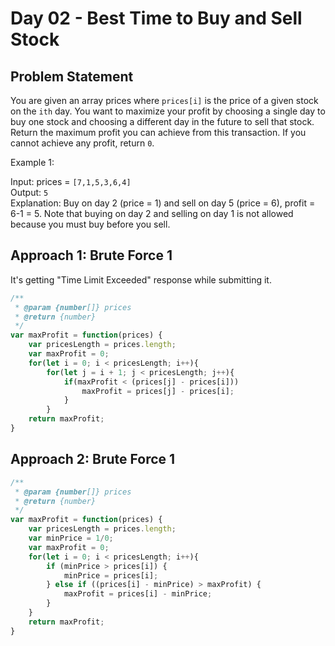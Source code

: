 
# Day 02 - Best Time to Buy and Sell Stock

## Problem Statement
You are given an array prices where `prices[i]` is the price of a given stock on the `ith` day.
You want to maximize your profit by choosing a single day to buy one stock and choosing a different day in the future to sell that stock.
Return the maximum profit you can achieve from this transaction. If you cannot achieve any profit, return `0`.

Example 1:

Input: prices = `[7,1,5,3,6,4]`  
Output: `5`  
Explanation: Buy on day 2 (price = 1) and sell on day 5 (price = 6), profit = 6-1 = 5.
Note that buying on day 2 and selling on day 1 is not allowed because you must buy before you sell.


## Approach 1: Brute Force 1
It's getting "Time Limit Exceeded" response while submitting it.
```javascript
/**
 * @param {number[]} prices
 * @return {number}
 */
var maxProfit = function(prices) {
    var pricesLength = prices.length;
    var maxProfit = 0;
    for(let i = 0; i < pricesLength; i++){  
        for(let j = i + 1; j < pricesLength; j++){
            if(maxProfit < (prices[j] - prices[i]))
                maxProfit = prices[j] - prices[i];
            }
        }
    return maxProfit;
}
```
## Approach 2: Brute Force 1
```javascript
/**
 * @param {number[]} prices
 * @return {number}
 */
var maxProfit = function(prices) {
    var pricesLength = prices.length;
    var minPrice = 1/0;
    var maxProfit = 0;
    for(let i = 0; i < pricesLength; i++){  
        if (minPrice > prices[i]) {
            minPrice = prices[i];
        } else if ((prices[i] - minPrice) > maxProfit) {
            maxProfit = prices[i] - minPrice;
        }        
    }
    return maxProfit;
}  
```